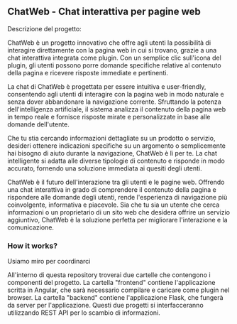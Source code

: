 ## ChatWeb - Chat interattiva per pagine web

Descrizione del progetto:

ChatWeb è un progetto innovativo che offre agli utenti la possibilità di interagire direttamente con la pagina web in
cui si trovano, grazie a una chat interattiva integrata come plugin. Con un semplice clic sull'icona del plugin, gli
utenti possono porre domande specifiche relative al contenuto della pagina e ricevere risposte immediate e pertinenti.

La chat di ChatWeb è progettata per essere intuitiva e user-friendly, consentendo agli utenti di interagire con la
pagina web in modo naturale e senza dover abbandonare la navigazione corrente. Sfruttando la potenza dell'intelligenza
artificiale, il sistema analizza il contenuto della pagina web in tempo reale e fornisce risposte mirate e
personalizzate in base alle domande dell'utente.

Che tu stia cercando informazioni dettagliate su un prodotto o servizio, desideri ottenere indicazioni specifiche su un
argomento o semplicemente hai bisogno di aiuto durante la navigazione, ChatWeb è lì per te. La chat intelligente si
adatta alle diverse tipologie di contenuto e risponde in modo accurato, fornendo una soluzione immediata ai quesiti
degli utenti.

ChatWeb è il futuro dell'interazione tra gli utenti e le pagine web. Offrendo una chat interattiva in grado di
comprendere il contenuto della pagina e rispondere alle domande degli utenti, rende l'esperienza di navigazione più
coinvolgente, informativa e piacevole. Sia che tu sia un utente che cerca informazioni o un proprietario di un sito web
che desidera offrire un servizio aggiuntivo, ChatWeb è la soluzione perfetta per migliorare l'interazione e la
comunicazione.

### How it works?

Usiamo miro per coordinarci

All'interno di questa repository troverai due cartelle che contengono i componenti del progetto. La cartella "frontend"
contiene l'applicazione scritta in Angular, che sarà necessario compilare e caricare come plugin nel browser. La
cartella "backend" contiene l'applicazione Flask, che fungerà da server per l'applicazione. Questi due progetti si
interfacceranno utilizzando REST API per lo scambio di informazioni.
